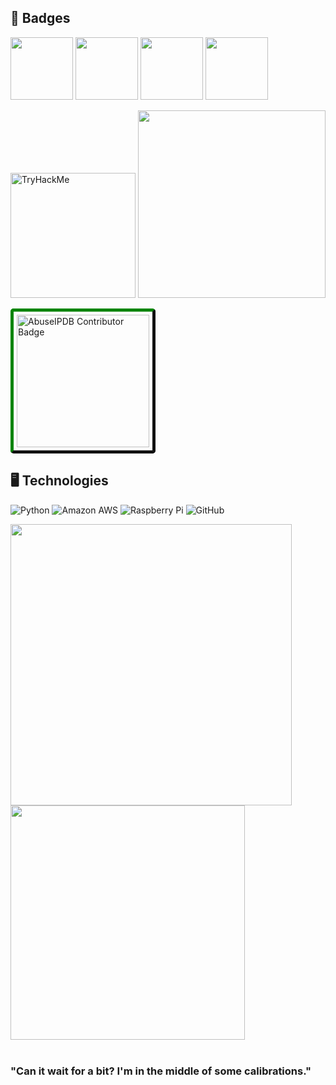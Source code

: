 ## :space_invader: Badges ##

<img src="https://images.credly.com/size/340x340/images/ba1b8072-8ebe-432c-88e5-05bc809c624a/CompTIA_CSAP.png" width="100"> <img src="https://images.credly.com/size/340x340/images/5cb4b153-44d8-410c-97c6-6afba3faa4af/Comptia_CySA_2Bce.png" width="100"> <img src="https://images.credly.com/size/340x340/images/74790a75-8451-400a-8536-92d792c5184a/CompTIA_Security_2Bce.png" width="100"> <img src="https://images.credly.com/size/340x340/images/e1fc05b2-959b-45a4-8d20-124b1df121fe/CompTIA_Network_2Bce.png" width="100">


<img src="https://tryhackme-badges.s3.amazonaws.com/hoorrorclause.png" alt="TryHackMe" width="200"> <img src="https://www.codewars.com/users/horrorclause/badges/large" width="300">

<a href="https://www.abuseipdb.com/user/82691" title="AbuseIPDB is an IP address blacklist for webmasters and sysadmins to report IP addresses engaging in abusive behavior on their networks">
	<img src="https://www.abuseipdb.com/contributor/82691.svg" alt="AbuseIPDB Contributor Badge" style="width: 212px;border-radius: 5px;border-top: 5px solid #058403;border-right: 5px solid #111;border-bottom: 5px solid #111;border-left: 5px solid #058403;padding: 5px;">
</a>

<br />

## :desktop_computer: Technologies ##

![Python](https://img.shields.io/badge/-Python-black?style=flat-square&logo=Python)
![Amazon AWS](https://img.shields.io/badge/Amazon%20AWS-232F3E?style=flat-square&logo=amazon-aws)
![Raspberry Pi](https://img.shields.io/badge/-Raspberry%20Pi-C51A4A?style=flat-square&logo=Raspberry-Pi)
![GitHub](https://img.shields.io/badge/-GitHub-181717?style=flat-square&logo=github)

<!--
![Top Langs](https://github-readme-stats.vercel.app/api/top-langs/?username=horrorclause&hide=TeX&layout=compact)
![Github Stats](https://github-readme-stats.vercel.app/api?username=horrorclause&count_private=true&show_icons=true&include_all_commits=true&theme=outrun)
-->

<a href="https://github-readme-stats.vercel.app/api?username=horrorclause&count_private=true&show_icons=true&include_all_commits=true&theme=outrun">
  <img align="left" width="450"src="https://github-readme-stats.vercel.app/api?username=horrorclause&count_private=true&show_icons=true&include_all_commits=true&theme=outrun" />
</a>
<a href="https://github-readme-stats.vercel.app/api/top-langs/?username=horrorclause&hide=TeX&layout=compact&theme=ocean_dark">
  <img align="center" width="375" src="https://github-readme-stats.vercel.app/api/top-langs/?username=horrorclause&hide=TeX&layout=compact&theme=ocean_dark" />
</a>

<br />
<br />

### "Can it wait for a bit? I'm in the middle of some calibrations." ###


<!--
**horrorclause/horrorclause** is a ✨ _special_ ✨ repository because its `README.md` (this file) appears on your GitHub profile.

Here are some ideas to get you started:

- 🔭 I’m currently working on ...
- 🌱 I’m currently learning ...
- 👯 I’m looking to collaborate on ...
- 🤔 I’m looking for help with ...
- 💬 Ask me about ...
- 📫 How to reach me: ...
- 😄 Pronouns: ...
- ⚡ Fun fact: ...
-->
